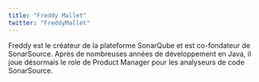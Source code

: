 ```yaml
---
title: "Freddy Mallet"
twitter: "FreddyMallet"
---
```


Freddy est le créateur de la plateforme SonarQube et est co-fondateur de
SonarSource. Après de nombreuses années de développement en Java, il
joue désormais le role de Product Manager pour les analyseurs de code
SonarSource.
